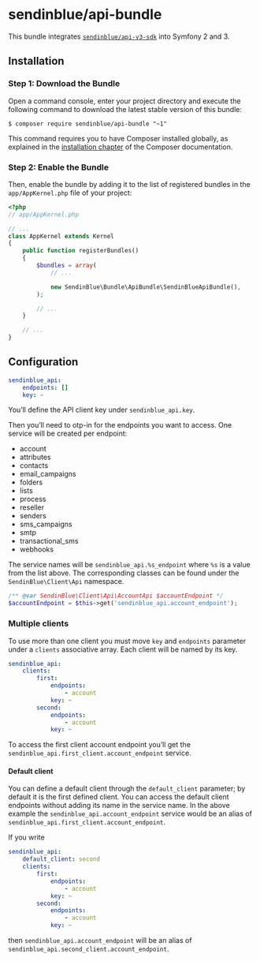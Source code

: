 # sendinblue/api-bundle

This bundle integrates [`sendinblue/api-v3-sdk`](https://github.com/sendinblue/APIv3-php-library) into Symfony 2 and 3.

## Installation

### Step 1: Download the Bundle

Open a command console, enter your project directory and execute the
following command to download the latest stable version of this bundle:

```console
$ composer require sendinblue/api-bundle "~1"
```

This command requires you to have Composer installed globally, as explained
in the [installation chapter](https://getcomposer.org/doc/00-intro.md)
of the Composer documentation.

### Step 2: Enable the Bundle

Then, enable the bundle by adding it to the list of registered bundles
in the `app/AppKernel.php` file of your project:

```php
<?php
// app/AppKernel.php

// ...
class AppKernel extends Kernel
{
    public function registerBundles()
    {
        $bundles = array(
            // ...

            new SendinBlue\Bundle\ApiBundle\SendinBlueApiBundle(),
        );

        // ...
    }

    // ...
}
```

## Configuration

```yaml
sendinblue_api:
    endpoints: []
    key: ~
```

You’ll define the API client key under `sendinblue_api.key`.

Then you’ll need to otp-in for the endpoints you want to access. One service will be created per endpoint:

- account
- attributes
- contacts
- email_campaigns
- folders
- lists
- process
- reseller
- senders
- sms_campaigns
- smtp
- transactional_sms
- webhooks

The service names will be `sendinblue_api.%s_endpoint` where `%s` is a value from the list above. The corresponding classes can be found under the `SendinBlue\Client\Api` namespace.

```php
/** @var SendinBlue\Client\Api\AccountApi $accountEndpoint */
$accountEndpoint = $this->get('sendinblue_api.account_endpoint');
```

### Multiple clients

To use more than one client you must move `key` and `endpoints` parameter under a `clients` associative array. Each client will be named by its key.

```yaml
sendinblue_api:
    clients:
        first:
            endpoints:
                - account
            key: ~
        second:
            endpoints:
                - account
            key: ~
```

To access the first client account endpoint you’ll get the `sendinblue_api.first_client.account_endpoint` service.

#### Default client

You can define a default client through the `default_client` parameter; by default it is the first defined client. You can access the default client endpoints without adding its name in the service name. In the above example the `sendinblue_api.account_endpoint` service would be an alias of `sendinblue_api.first_client.account_endpoint`.

If you write

```yaml
sendinblue_api:
    default_client: second
    clients:
        first:
            endpoints:
                - account
            key: ~
        second:
            endpoints:
                - account
            key: ~
```

then `sendinblue_api.account_endpoint` will be an alias of `sendinblue_api.second_client.account_endpoint`.